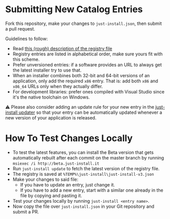 # Submitting New Catalog Entries

Fork this repository, make your changes to `just-install.json`, then submit a pull request.

Guidelines to follow:

* Read [this (rough) description of the registry file](doc/registry.md)
* Registry entries are listed in alphabetical order, make sure yours fit with this scheme.
* Prefer unversioned entries: if a software provides an URL to always get the latest installer
  try to use that.
* When an installer combines both 32-bit and 64-bit versions of an application, only add the
  required `x86` entry. That is: add both `x86` and `x86_64` URLs only when they actually differ.
* For development libraries: prefer ones compiled with Visual Studio since it's the native
  toolchain on Windows.

:warning: Please also consider adding an update rule for your new entry in the [just-install updater](https://github.com/guiweber/just-install-updater) so that your entry can be automatically updated whenever a new version of your application is released.

# How To Test Changes Locally

* To test the latest features, you can install the Beta version that gets automatically rebuilt after each commit on the master branch by running `msiexec /i http://beta.just-install.it`
* Run `just-install update` to fetch the latest version of the registry file.
* The registry is saved at `%TEMP%\just-install\just-install-v3.json`
* Make your changes to said file:
  - If you have to update an entry, just change it.
  - If you have to add a new entry, start with a similar one already in the file by copying and
    pasting it.
* Test your changes locally by running `just-install <entry name>`.
* Now copy the file over `just-install.json` in your Git repository and submit a PR.
